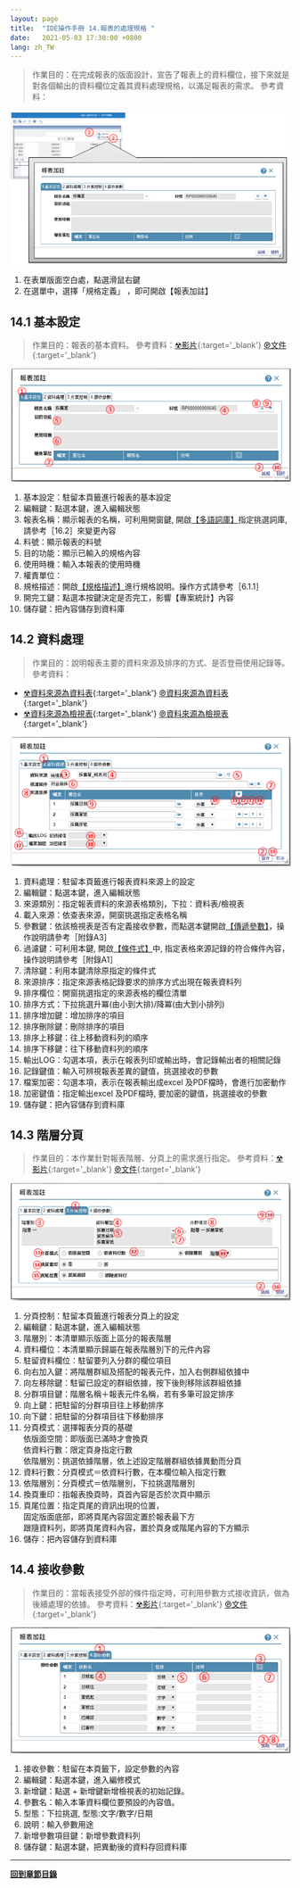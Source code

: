 ```yaml
---
layout: page
title:  "IDE操作手冊 14.報表的處理規格 "
date:   2021-05-03 17:30:00 +0800
lang: zh_TW
---
```


> 作業目的：在完成報表的版面設計，宣告了報表上的資料欄位，接下來就是對各個輸出的資料欄位定義其資料處理規格，以滿足報表的需求。
> 參考資料：


![](images/14-1.png)
1. 在表單版面空白處，點選滑鼠右鍵
2. 在選單中，選擇「規格定義」 ，即可開啟【報表加註】

## **14.1 基本設定**
> 作業目的：報表的基本資料。
> 參考資料：[☢影片](https://youtu.be/5vJPh1n7Xzo){:target='_blank'} [℗文件](pdf/13-1開啟報表規格定義介面.pdf){:target='_blank'}


![](images/14.1-1.png)
1. 基本設定：駐留本頁籤進行報表的基本設定
2. 編輯鍵：點選本鍵，進入編輯狀態
3. 報表名稱：顯示報表的名稱，可利用開窗鍵, 開啟[【多語詞庫】](16.html#MaintainMultilingual)指定挑選詞庫, 請參考［16.2］來變更內容
4. 料號：顯示報表的料號
5. 目的功能：顯示已輸入的規格內容
6. 使用時機：輸入本報表的使用時機
7. 權責單位：
8. 規格描述：開啟[【規格描述】](06.html#SpecificationAnnotated)進行規格說明。操作方式請參考［6.1.1］
9. 開完工鍵：點選本按鍵決定是否完工，影響【專案統計】內容
10. 儲存鍵：把內容儲存到資料庫


## **14.2 資料處理**
> 作業目的：說明報表主要的資料來源及排序的方式、是否登冊使用記錄等。
> 參考資料：
-  [☢資料來源為資料表](https://youtu.be/M2UpgOOBk50){:target='_blank'} [℗資料來源為資料表](pdf/13-2-1資料來源為資料表.pdf){:target='_blank'}
-  [☢資料來源為檢視表](https://youtu.be/sWe0maCvGG0){:target='_blank'} [℗資料來源為檢視表](pdf/13-2-2資料來源為檢視表.pdf){:target='_blank'}


![](images/14.2-1.png)
1. 資料處理：駐留本頁籤進行報表資料來源上的設定
2. 編輯鍵：點選本鍵，進入編輯狀態
3. 來源類別：指定報表資料的來源表格類別，下拉：資料表/檢視表
4. 載入來源：依查表來源，開窗挑選指定表格名稱
5. 參數鍵：依該檢視表是否有定義接收參數，而點選本鍵開啟[【傳遞參數】](20.html#PassParameters)，操作說明請參考［附錄A3］
6. 過濾鍵：可利用本鍵, 開啟[【條件式】](20.html#ConditionStatement)中, 指定表格來源記錄的符合條件內容，操作說明請參考［附錄A1］
7. 清除鍵：利用本鍵清除原指定的條件式
8. 來源排序：指定來源表格記錄要求的排序方式出現在報表資料列
9. 排序欄位：開窗挑選指定的來源表格的欄位清單
10. 排序方式：下拉挑選升冪(由小到大排)/降冪(由大到小排列)
11. 排序增加鍵：增加排序的項目
12. 排序刪除鍵：刪除排序的項目
13. 排序上移鍵：往上移動資料列的順序
14. 排序下移鍵：往下移動資料列的順序
15. 輸出LOG：勾選本項，表示在報表列印或輸出時，會記錄輸出者的相關記錄
16. 記錄鍵值：輸入可辨視報表差異的鍵值，挑選接收的參數
17. 檔案加密：勾選本項，表示在報表輸出成excel 及PDF檔時，會進行加密動作
18. 加密鍵值：指定輸出excel 及PDF檔時, 要加密的鍵值，挑選接收的參數
19. 儲存鍵：把內容儲存到資料庫

## **14.3 階層分頁**
> 作業目的：本作業針對報表階層、分頁上的需求進行指定。
> 參考資料：[☢影片](https://youtu.be/ITLZx-VJkBw){:target='_blank'} [℗文件](pdf/13-3分頁控制.pdf){:target='_blank'}


![](images/14.3-1.png)
1. 分頁控制：駐留本頁籤進行報表分頁上的設定
2. 編輯鍵：點選本鍵，進入編輯狀態
3. 階層別：本清單顯示版面上區分的報表階層
4. 資料欄位：本清單顯示歸屬在報表階層別下的元件內容
5. 駐留資料欄位：駐留要列入分群的欄位項目
6. 向右加入鍵：將階層群組及搭配的報表元件，加入右側群組依據中
7. 向左移除鍵：駐留已設定的群組依據，按下後則移除該群組依據
8. 分群項目鍵：階層名稱＋報表元件名稱，若有多筆可設定排序
9. 向上鍵：把駐留的分群項目往上移動排序
10. 向下鍵：把駐留的分群項目往下移動排序
11. 分頁模式：選擇報表分頁的基礎<br>
依版面空間：即版面已滿時才會換頁<br>
依資料行數：限定頁身指定行數<br>
依階層別：挑選依據階層，依上述設定階層群組依據異動而分頁<br>
12. 資料行數：分頁模式＝依資料行數，在本欄位輸入指定行數
13. 依階層別：分頁模式＝依階層別，下拉挑選階層別
14. 換頁重印：指報表換頁時，頁首內容是否於次頁中顯示
15. 頁尾位置：指定頁尾的資訊出現的位置，<br>
	固定版面底部，即將頁尾內容固定置於報表最下方<br>
	跟隨資料列，即將頁尾資料內容，置於頁身或階尾內容的下方顯示<br>
16. 儲存：把內容儲存到資料庫



## **14.4 接收參數**
> 作業目的：當報表接受外部的條件指定時，可利用參數方式接收資訊，做為後續處理的依據。
> 參考資料：[☢影片](https://youtu.be/uhzk-s5C2uo){:target='_blank'} [℗文件](pdf/13-4.接收參數.pdf){:target='_blank'}


![](images/14.4-1.png)

1. 接收參數：駐留在本頁籤下，設定參數的內容
2. 編輯鍵：點選本鍵，進入編修模式
3. 新增鍵：點選 + 新增鍵新增檢視表的初始記錄。
4. 參數名：輸入本筆資料欄位要預設的內容值。
5. 型態：下拉挑選, 型態:文字/數字/日期
6. 說明：輸入參數用途
7. 新增參數項目鍵：新增參數資料列
8. 儲存鍵：點選本鍵，把異動後的資料存回資料庫


---
[**回到章節目錄**](index.html#MainMenu)